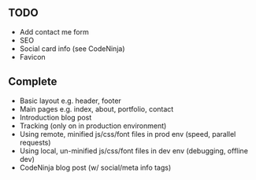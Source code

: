 ## TODO

- Add contact me form
- SEO
- Social card info (see CodeNinja)
- Favicon

## Complete

- Basic layout e.g. header, footer
- Main pages e.g. index, about, portfolio, contact
- Introduction blog post
- Tracking (only on in production environment)
- Using remote, minified js/css/font files in prod env (speed, parallel requests)
- Using local, un-minified js/css/font files in dev env (debugging, offline dev)
- CodeNinja blog post (w/ social/meta info tags)
